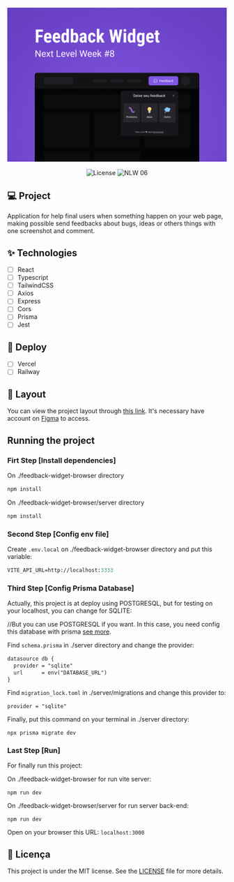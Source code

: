 ![cover](.github/capa-feedback-widget.jpg?style=flat)

<p align="center">
  <img alt="License" src="https://img.shields.io/static/v1?label=license&message=MIT&color=8257E5&labelColor=0A1033">
  <img src="https://img.shields.io/static/v1?label=NLW&message=08&color=8257E5&labelColor=0A1033" alt="NLW 06" />
</p>

## 💻 Project
Application for help final users when something happen on your web page, making possible send feedbacks about bugs, ideas or others things with one screenshot and comment.

## ✨ Technologies

-   [ ] React
-   [ ] Typescript
-   [ ] TailwindCSS
-   [ ] Axios
-   [ ] Express
-   [ ] Cors
-   [ ] Prisma
-   [ ] Jest

## 🚀 Deploy

-   [ ] Vercel
-   [ ] Railway

## 🔖 Layout

You can view the project layout through [this link](https://www.figma.com/community/file/1102912516166573468). It's necessary have account on [Figma](http://figma.com/) to access.

## Running the project

### Firt Step [Install dependencies]

On ./feedback-widget-browser directory
```cl
npm install
```

On ./feedback-widget-browser/server directory
```cl
npm install
```

### Second Step [Config env file]

Create ```.env.local``` on ./feedback-widget-browser directory and put this variable:
```cl
VITE_API_URL=http://localhost:3333
```

### Third Step [Config Prisma Database]

Actually, this project is at deploy using POSTGRESQL, but for testing on your localhost, you can change for SQLITE:

//But you can use POSTGRESQL if you want. In this case, you need config this database with prisma [see more](https://www.prisma.io/docs/concepts/database-connectors/postgresql).

Find ```schema.prisma``` in ./server directory and change the provider:
```prisma
datasource db {
  provider = "sqlite"
  url      = env("DATABASE_URL")
}
```

Find ```migration_lock.toml``` in ./server/migrations and change this provider to:
```ci
provider = "sqlite"
```

Finally, put this command on your terminal in ./server directory:
```ci
npx prisma migrate dev
```

### Last Step [Run]

For finally run this project:

On ./feedback-widget-browser for run vite server:
```ci
npm run dev
```

On ./feedback-widget-browser/server for run server back-end:
```ci
npm run dev
```

Open on your browser this URL: ```localhost:3000```

## 📄 Licença

This project is under the MIT license. See the [LICENSE](LICENSE) file for more details.